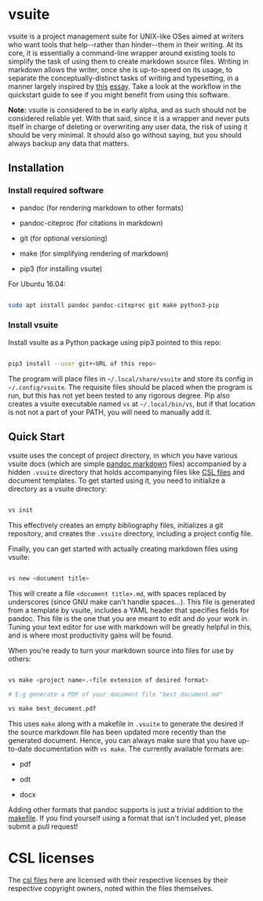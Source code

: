 # vsuite

vsuite is a project management suite for UNIX-like OSes aimed at writers who
want tools that help--rather than hinder--them in their writing. At its core,
it is essentially a command-line wrapper around existing tools to simplify the
task of using them to create markdown source files. Writing in markdown allows
the writer, once she is up-to-speed on its usage, to separate the
conceptually-distinct tasks of writing and typesetting, in a manner largely
inspired by [this](http://ricardo.ecn.wfu.edu/~cottrell/wp.html)
[essay](https://web.archive.org/web/*/http://ricardo.ecn.wfu.edu/~cottrell/wp.html).
Take a look at the workflow in the quickstart guide to see if you might benefit
from using this software.

**Note:** vsuite is considered to be in early alpha, and as such should not be
considered reliable yet. With that said, since it is a wrapper and never puts
itself in charge of deleting or overwriting any user data, the risk of using it
should be very minimal. It should also go without saying, but you should always
backup any data that matters.

## Installation

### Install required software

- pandoc (for rendering markdown to other formats)

- pandoc-citeproc (for citations in markdown)

- git (for optional versioning)

- make (for simplifying rendering of markdown)

- pip3 (for installing vsuite)

For Ubuntu 16.04:

```bash

sudo apt install pandoc pandoc-citeproc git make python3-pip

```

### Install vsuite

Install vsuite as a Python package using pip3 pointed to this repo:

```bash

pip3 install --user git+<URL of this repo>

```

The program will place files in `~/.local/share/vsuite` and store its config in
`~/.config/vsuite`. The requisite files should be placed when the program is
run, but this has not yet been tested to any rigorous degree. Pip also creates
a vsuite executable named `vs` at `~/.local/bin/vs`, but if that location is
not not a part of your PATH, you will need to manually add it.

## Quick Start

vsuite uses the concept of project directory, in which you have various vsuite
docs (which are simple [pandoc
markdown](https://rmarkdown.rstudio.com/authoring_pandoc_markdown.html) files)
accompanied by a hidden `.vsuite` directory that holds accompanying files like
[CSL files](https://en.wikipedia.org/wiki/Citation_Style_Language) and document
templates. To get started using it, you need to initialize a directory as
a vsuite directory:

```bash

vs init

```

This effectively creates an empty bibliography files, initializes a git
repository, and creates the `.vsuite` directory, including a project config
file.

Finally, you can get started with actually creating markdown files using
vsuite:

```bash

vs new <document title>

```

This will create a file `<document title>.md`, with spaces replaced by
underscores (since GNU make can't handle spaces...). This file is generated
from a template by vsuite, includes a YAML header that specifies fields for
pandoc. This file is the one that you are meant to edit and do your work in.
Tuning your text editor for use with markdown will be greatly helpful in this,
and is where most productivity gains will be found.

When you're ready to turn your markdown source into files for use by others:

```bash

vs make <project name>.<file extension of desired format>

# E.g generate a PDF of your document file "best_document.md"

vs make best_document.pdf

```

This uses `make` along with a makefile in `.vsuite` to generate the desired if
the source markdown file has been updated more recently than the generated
document. Hence, you can always make sure that you have up-to-date
documentation with `vs make`. The currently available formats are:

- pdf

- odt

- docx

Adding other formats that pandoc supports is just a trivial addition to the
[makefile](vsuite/project_files/makefile). If you find yourself using a format
that isn't included yet, please submit a pull request!

# CSL licenses

The [csl files](vsuite/project_files/csl) here are licensed with their
respective licenses by their respective copyright owners, noted within the files themselves.
